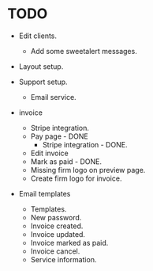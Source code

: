 # TODO

* Edit clients.
    * Add some sweetalert messages.
* Layout setup.
* Support setup.
    * Email service.

* invoice
    * Stripe integration.
    * Pay page - DONE
        * Stripe integration - DONE.
    * Edit invoice
    * Mark as paid - DONE.
    * Missing firm logo on preview page.
    * Create firm logo for invoice.
* Email templates
    * Templates.
    * New password.
    * Invoice created.
    * Invoice updated.
    * Invoice marked as paid.
    * Invoice cancel.
    * Service information.
